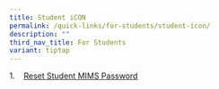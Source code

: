 ```yaml
---
title: Student iCON
permalink: /quick-links/for-students/student-icon/
description: ""
third_nav_title: For Students
variant: tiptap
---
```

<p>1.&nbsp;&nbsp;&nbsp; <a href="https://go.gov.sg/sticon" rel="noopener noreferrer nofollow" target="_blank">Reset Student MIMS Password</a>
</p>